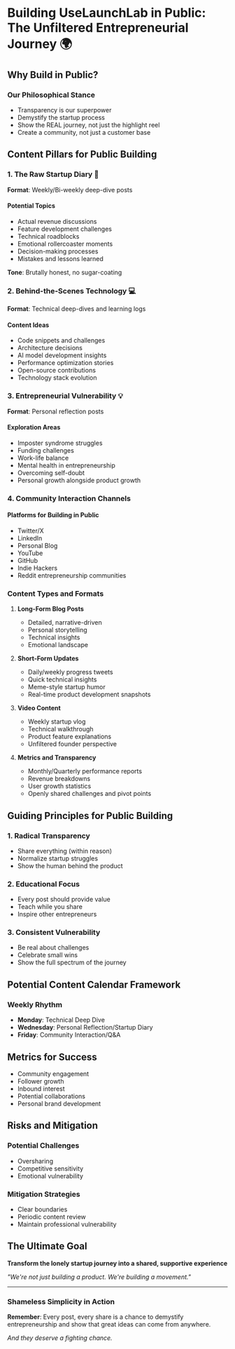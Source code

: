 # Building UseLaunchLab in Public: The Unfiltered Entrepreneurial Journey 🌍

## Why Build in Public?

### Our Philosophical Stance
- Transparency is our superpower
- Demystify the startup process
- Show the REAL journey, not just the highlight reel
- Create a community, not just a customer base

## Content Pillars for Public Building

### 1. The Raw Startup Diary 📓
**Format**: Weekly/Bi-weekly deep-dive posts

#### Potential Topics
- Actual revenue discussions
- Feature development challenges
- Technical roadblocks
- Emotional rollercoaster moments
- Decision-making processes
- Mistakes and lessons learned

**Tone**: Brutally honest, no sugar-coating

### 2. Behind-the-Scenes Technology 💻
**Format**: Technical deep-dives and learning logs

#### Content Ideas
- Code snippets and challenges
- Architecture decisions
- AI model development insights
- Performance optimization stories
- Open-source contributions
- Technology stack evolution

### 3. Entrepreneurial Vulnerability 💡
**Format**: Personal reflection posts

#### Exploration Areas
- Imposter syndrome struggles
- Funding challenges
- Work-life balance
- Mental health in entrepreneurship
- Overcoming self-doubt
- Personal growth alongside product growth

### 4. Community Interaction Channels

#### Platforms for Building in Public
- Twitter/X
- LinkedIn
- Personal Blog
- YouTube
- GitHub
- Indie Hackers
- Reddit entrepreneurship communities

### Content Types and Formats

1. **Long-Form Blog Posts**
   - Detailed, narrative-driven
   - Personal storytelling
   - Technical insights
   - Emotional landscape

2. **Short-Form Updates**
   - Daily/weekly progress tweets
   - Quick technical insights
   - Meme-style startup humor
   - Real-time product development snapshots

3. **Video Content**
   - Weekly startup vlog
   - Technical walkthrough
   - Product feature explanations
   - Unfiltered founder perspective

4. **Metrics and Transparency**
   - Monthly/Quarterly performance reports
   - Revenue breakdowns
   - User growth statistics
   - Openly shared challenges and pivot points

## Guiding Principles for Public Building

### 1. Radical Transparency
- Share everything (within reason)
- Normalize startup struggles
- Show the human behind the product

### 2. Educational Focus
- Every post should provide value
- Teach while you share
- Inspire other entrepreneurs

### 3. Consistent Vulnerability
- Be real about challenges
- Celebrate small wins
- Show the full spectrum of the journey

## Potential Content Calendar Framework

### Weekly Rhythm
- **Monday**: Technical Deep Dive
- **Wednesday**: Personal Reflection/Startup Diary
- **Friday**: Community Interaction/Q&A

## Metrics for Success
- Community engagement
- Follower growth
- Inbound interest
- Potential collaborations
- Personal brand development

## Risks and Mitigation

### Potential Challenges
- Oversharing
- Competitive sensitivity
- Emotional vulnerability

### Mitigation Strategies
- Clear boundaries
- Periodic content review
- Maintain professional vulnerability

## The Ultimate Goal

**Transform the lonely startup journey into a shared, supportive experience**

*"We're not just building a product. We're building a movement."*

---

### Shameless Simplicity in Action
**Remember**: Every post, every share is a chance to demystify entrepreneurship and show that great ideas can come from anywhere.

*And they deserve a fighting chance.*
